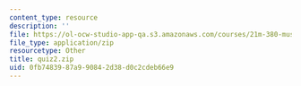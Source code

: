 ```yaml
---
content_type: resource
description: ''
file: https://ol-ocw-studio-app-qa.s3.amazonaws.com/courses/21m-380-music-and-technology-sound-design-spring-2016/0fb7483987a990842d38d0c2cdeb66e9_quiz2.zip
file_type: application/zip
resourcetype: Other
title: quiz2.zip
uid: 0fb74839-87a9-9084-2d38-d0c2cdeb66e9
---
```

